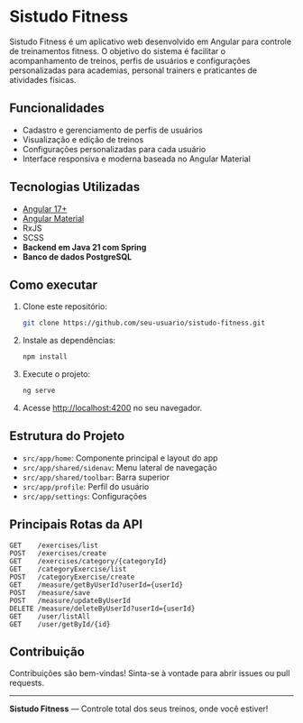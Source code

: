 # Sistudo Fitness

Sistudo Fitness é um aplicativo web desenvolvido em Angular para controle de treinamentos fitness. O objetivo do sistema é facilitar o acompanhamento de treinos, perfis de usuários e configurações personalizadas para academias, personal trainers e praticantes de atividades físicas.

## Funcionalidades

- Cadastro e gerenciamento de perfis de usuários
- Visualização e edição de treinos
- Configurações personalizadas para cada usuário
- Interface responsiva e moderna baseada no Angular Material

## Tecnologias Utilizadas

- [Angular 17+](https://angular.io/)
- [Angular Material](https://material.angular.io/)
- RxJS
- SCSS
- **Backend em Java 21 com Spring**
- **Banco de dados PostgreSQL**

## Como executar

1. Clone este repositório:
   ```bash
   git clone https://github.com/seu-usuario/sistudo-fitness.git
   ```
2. Instale as dependências:
   ```bash
   npm install
   ```
3. Execute o projeto:
   ```bash
   ng serve
   ```
4. Acesse [http://localhost:4200](http://localhost:4200) no seu navegador.

## Estrutura do Projeto

- `src/app/home`: Componente principal e layout do app
- `src/app/shared/sidenav`: Menu lateral de navegação
- `src/app/shared/toolbar`: Barra superior
- `src/app/profile`: Perfil do usuário
- `src/app/settings`: Configurações

## Principais Rotas da API

```
GET    /exercises/list
POST   /exercises/create
GET    /exercises/category/{categoryId}
GET    /categoryExercise/list
POST   /categoryExercise/create
GET    /measure/getByUserId?userId={userId}
POST   /measure/save
POST   /measure/updateByUserId
DELETE /measure/deleteByUserId?userId={userId}
GET    /user/listAll
GET    /user/getById/{id}
```

## Contribuição

Contribuições são bem-vindas! Sinta-se à vontade para abrir issues ou pull requests.

---

**Sistudo Fitness** — Controle total dos seus treinos, onde você estiver!
